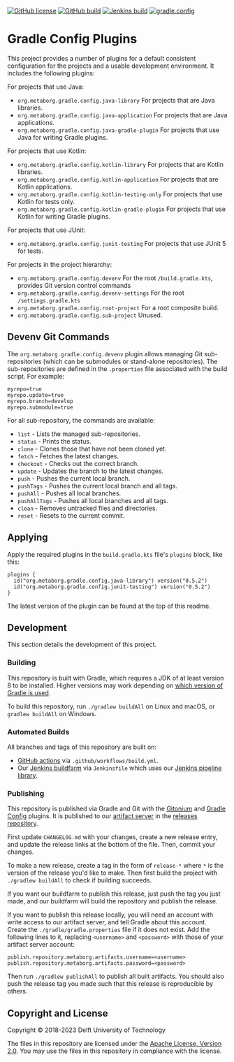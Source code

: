 [![GitHub license](https://img.shields.io/github/license/metaborg/gradle.config)](https://github.com/metaborg/gradle.config/blob/master/LICENSE)
[![GitHub build](https://img.shields.io/github/actions/workflow/status/metaborg/gradle.config/build.yml?label=GitHub%20build)](https://github.com/metaborg/gradle.config/actions/workflows/build.yml)
[![Jenkins build](https://img.shields.io/jenkins/build/https/buildfarm.metaborg.org/job/metaborg/job/gradle.config/job/master?label=Jenkins%20build)](https://buildfarm.metaborg.org/job/metaborg/job/gradle.config/job/master/lastBuild)
[![gradle.config](https://img.shields.io/maven-metadata/v?label=gradle.config&metadataUrl=https%3A%2F%2Fartifacts.metaborg.org%2Fcontent%2Frepositories%2Freleases%2Forg%2Fmetaborg%2Fgradle.config%2Fmaven-metadata.xml)](https://mvnrepository.com/artifact/org.metaborg/gradle.config?repo=metaborg-releases)


# Gradle Config Plugins
This project provides a number of plugins for a default consistent configuration
for the projects and a usable development environment. It includes the following
plugins:

For projects that use Java:

- `org.metaborg.gradle.config.java-library`
  For projects that are Java libraries.
- `org.metaborg.gradle.config.java-application`
  For projects that are Java applications.
- `org.metaborg.gradle.config.java-gradle-plugin`
  For projects that use Java for writing Gradle plugins.

For projects that use Kotlin:

- `org.metaborg.gradle.config.kotlin-library`
  For projects that are Kotlin libraries.
- `org.metaborg.gradle.config.kotlin-application`
  For projects that are Kotlin applications.
- `org.metaborg.gradle.config.kotlin-testing-only`
  For projects that use Kotlin for tests only.
- `org.metaborg.gradle.config.kotlin-gradle-plugin`
  For projects that use Kotlin for writing Gradle plugins.

For projects that use JUnit:

- `org.metaborg.gradle.config.junit-testing`
  For projects that use JUnit 5 for tests.

For projects in the project hierarchy:

- `org.metaborg.gradle.config.devenv`
  For the root `/build.gradle.kts`, provides Git version control commands
- `org.metaborg.gradle.config.devenv-settings`
  For the root `/settings.gradle.kts`
- `org.metaborg.gradle.config.root-project`
  For a root composite build.
- `org.metaborg.gradle.config.sub-project`
  Unused.


## Devenv Git Commands
The `org.metaborg.gradle.config.devenv` plugin allows managing Git sub-repositories (which can be submodules
or stand-alone repositories). The sub-repositories are defined in the `.properties` file associated with the
build script. For example:

```
myrepo=true
myrepo.update=true
myrepo.branch=develop
myrepo.submodule=true
```

For all sub-repository, the commands are available:

- `list` - Lists the managed sub-repositories.
- `status` - Prints the status.
- `clone` - Clones those that have not been cloned yet.
- `fetch` - Fetches the latest changes.
- `checkout` - Checks out the correct branch.
- `update` - Updates the branch to the latest changes.
- `push` - Pushes the current local branch.
- `pushTags` - Pushes the current local branch and all tags.
- `pushAll` - Pushes all local branches.
- `pushAllTags` - Pushes all local branches and all tags.
- `clean` - Removes untracked files and directories.
- `reset` - Resets to the current commit.


## Applying
Apply the required plugins in the `build.gradle.kts` file's `plugins` block, like this:

    plugins {
      id("org.metaborg.gradle.config.java-library") version("0.5.2")
      id("org.metaborg.gradle.config.junit-testing") version("0.5.2")
    }

The latest version of the plugin can be found at the top of this readme.

## Development
This section details the development of this project.

### Building
This repository is built with Gradle, which requires a JDK of at least version 8 to be installed. Higher versions may work depending on [which version of Gradle is used](https://docs.gradle.org/current/userguide/compatibility.html).

To build this repository, run `./gradlew buildAll` on Linux and macOS, or `gradlew buildAll` on Windows.

### Automated Builds
All branches and tags of this repository are built on:
- [GitHub actions](https://github.com/metaborg/gradle.config/actions/workflows/build.yml) via `.github/workflows/build.yml`.
- Our [Jenkins buildfarm](https://buildfarm.metaborg.org/view/Devenv/job/metaborg/job/gradle.config/) via `Jenkinsfile` which uses our [Jenkins pipeline library](https://github.com/metaborg/jenkins.pipeline/).

### Publishing
This repository is published via Gradle and Git with the [Gitonium](https://github.com/metaborg/gitonium) and [Gradle Config](https://github.com/metaborg/gradle.config) plugins.
It is published to our [artifact server](https://artifacts.metaborg.org) in the [releases repository](https://artifacts.metaborg.org/content/repositories/releases/).

First update `CHANGELOG.md` with your changes, create a new release entry, and update the release links at the bottom of the file.
Then, commit your changes.

To make a new release, create a tag in the form of `release-*` where `*` is the version of the release you'd like to make.
Then first build the project with `./gradlew buildAll` to check if building succeeds.

If you want our buildfarm to publish this release, just push the tag you just made, and our buildfarm will build the repository and publish the release.

If you want to publish this release locally, you will need an account with write access to our artifact server, and tell Gradle about this account.
Create the `./gradle/gradle.properties` file if it does not exist.
Add the following lines to it, replacing `<username>` and `<password>` with those of your artifact server account:
```
publish.repository.metaborg.artifacts.username=<username>
publish.repository.metaborg.artifacts.password=<password>
```
Then run `./gradlew publishAll` to publish all built artifacts.
You should also push the release tag you made such that this release is reproducible by others.

## Copyright and License
Copyright © 2018-2023 Delft University of Technology

The files in this repository are licensed under the [Apache License, Version 2.0](https://www.apache.org/licenses/LICENSE-2.0).
You may use the files in this repository in compliance with the license.
